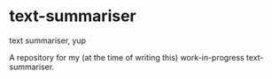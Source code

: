 # text-summariser
text summariser, yup


A repository for my (at the time of writing this) work-in-progress text-summariser.
